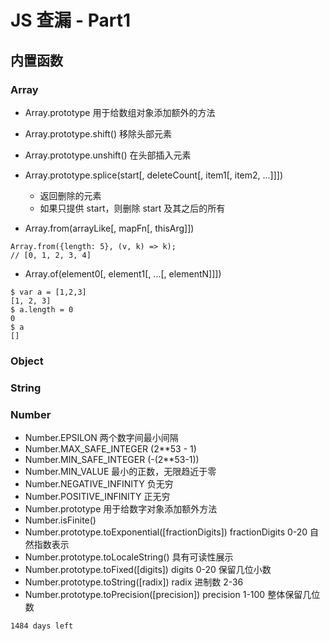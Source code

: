 # JS 查漏 - Part1

## 内置函数
### Array

* Array.prototype 用于给数组对象添加额外的方法
* Array.prototype.shift() 移除头部元素
* Array.prototype.unshift() 在头部插入元素
* Array.prototype.splice(start[, deleteCount[, item1[, item2, ...]]])
    * 返回删除的元素
    * 如果只提供 start，则删除 start 及其之后的所有

* Array.from(arrayLike[, mapFn[, thisArg]])
    
```
Array.from({length: 5}, (v, k) => k);    
// [0, 1, 2, 3, 4]
```

* Array.of(element0[, element1[, ...[, elementN]]])

```
$ var a = [1,2,3]
[1, 2, 3]
$ a.length = 0
0
$ a
[]
```

### Object
### String
### Number

* Number.EPSILON 两个数字间最小间隔
* Number.MAX_SAFE_INTEGER (2**53 - 1)
* Number.MIN_SAFE_INTEGER (-(2**53-1))
* Number.MIN_VALUE 最小的正数，无限趋近于零
* Number.NEGATIVE_INFINITY 负无穷
* Number.POSITIVE_INFINITY 正无穷
* Number.prototype 用于给数字对象添加额外方法
* Number.isFinite()
* Number.prototype.toExponential([fractionDigits]) fractionDigits 0-20 自然指数表示
* Number.prototype.toLocaleString() 具有可读性展示
* Number.prototype.toFixed([digits]) digits 0-20 保留几位小数
* Number.prototype.toString([radix]) radix 进制数 2-36
* Number.prototype.toPrecision([precision]) precision 1-100 整体保留几位数


`1484 days left`


